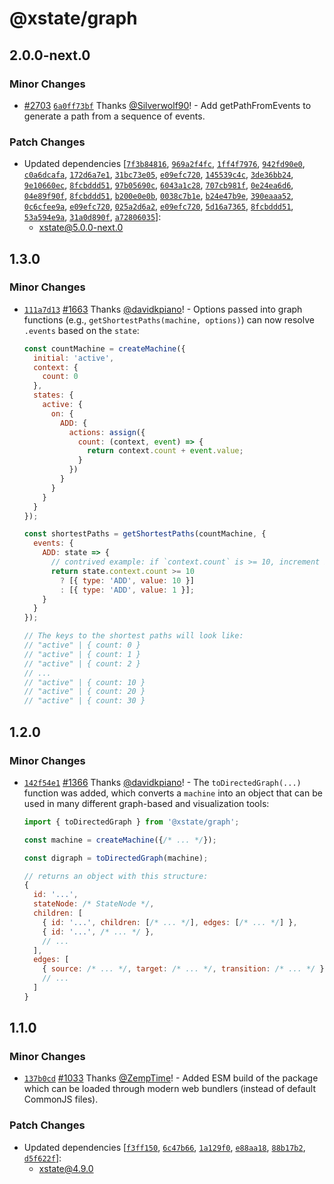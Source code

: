 # @xstate/graph

## 2.0.0-next.0

### Minor Changes

- [#2703](https://github.com/statelyai/xstate/pull/2703) [`6a0ff73bf`](https://github.com/statelyai/xstate/commit/6a0ff73bf8817dc401ef9b45c71dd7875dbc9f20) Thanks [@Silverwolf90](https://github.com/Silverwolf90)! - Add getPathFromEvents to generate a path from a sequence of events.

### Patch Changes

- Updated dependencies [[`7f3b84816`](https://github.com/statelyai/xstate/commit/7f3b84816564d951b6b29afdd7075256f1f59501), [`969a2f4fc`](https://github.com/statelyai/xstate/commit/969a2f4fc0bc9147b9a52da25306e5c13b97f159), [`1ff4f7976`](https://github.com/statelyai/xstate/commit/1ff4f797653bdf58eb2c3a7e27aeae24cf4dd2b8), [`942fd90e0`](https://github.com/statelyai/xstate/commit/942fd90e0c7a942564dd9c2ffebb93d6c86698df), [`c0a6dcafa`](https://github.com/statelyai/xstate/commit/c0a6dcafa1a11a5ff1660b57e0728675f155c292), [`172d6a7e1`](https://github.com/statelyai/xstate/commit/172d6a7e1e4ab0fa73485f76c52675be8a1f3362), [`31bc73e05`](https://github.com/statelyai/xstate/commit/31bc73e05692f29301f5bb5cb4b87b90773e0ef2), [`e09efc720`](https://github.com/statelyai/xstate/commit/e09efc720f05246b692d0fdf17cf5d8ac0344ee6), [`145539c4c`](https://github.com/statelyai/xstate/commit/145539c4cfe1bde5aac247792622428e44342dd6), [`3de36bb24`](https://github.com/statelyai/xstate/commit/3de36bb24e8f59f54d571bf587407b1b6a9856e0), [`9e10660ec`](https://github.com/statelyai/xstate/commit/9e10660ec2f1e89cbb09a1094edb4f6b8a273a99), [`8fcbddd51`](https://github.com/statelyai/xstate/commit/8fcbddd51d66716ab1d326d934566a7664a4e175), [`97b05690c`](https://github.com/statelyai/xstate/commit/97b05690cd8b30824eb176c813a145d3ef0d2a78), [`6043a1c28`](https://github.com/statelyai/xstate/commit/6043a1c28d21ff8cbabc420a6817a02a1a54fcc8), [`707cb981f`](https://github.com/statelyai/xstate/commit/707cb981fdb8a5c75cacb7e9bfa5c7e5a1cc1c88), [`0e24ea6d6`](https://github.com/statelyai/xstate/commit/0e24ea6d62a5c1a8b7e365f2252dc930d94997c4), [`04e89f90f`](https://github.com/statelyai/xstate/commit/04e89f90f97fe25a45b5908c45f25a513f0fd70f), [`8fcbddd51`](https://github.com/statelyai/xstate/commit/8fcbddd51d66716ab1d326d934566a7664a4e175), [`b200e0e0b`](https://github.com/statelyai/xstate/commit/b200e0e0b7123797086080b75abdfcf2fce45253), [`0038c7b1e`](https://github.com/statelyai/xstate/commit/0038c7b1e2050fe7262849aab8fdff4a7ce7cf92), [`b24e47b9e`](https://github.com/statelyai/xstate/commit/b24e47b9e7a59a5b0527d4386cea3af16c84ca7a), [`390eaaa52`](https://github.com/statelyai/xstate/commit/390eaaa523cb0dd243e39c6300e671606c1e45fc), [`0c6cfee9a`](https://github.com/statelyai/xstate/commit/0c6cfee9a6d603aa1756e3a6d0f76d4da1486caf), [`e09efc720`](https://github.com/statelyai/xstate/commit/e09efc720f05246b692d0fdf17cf5d8ac0344ee6), [`025a2d6a2`](https://github.com/statelyai/xstate/commit/025a2d6a295359a746bee6ffc2953ccc51a6aaad), [`e09efc720`](https://github.com/statelyai/xstate/commit/e09efc720f05246b692d0fdf17cf5d8ac0344ee6), [`5d16a7365`](https://github.com/statelyai/xstate/commit/5d16a73651e97dd0228c5215cb2452a4d9951118), [`8fcbddd51`](https://github.com/statelyai/xstate/commit/8fcbddd51d66716ab1d326d934566a7664a4e175), [`53a594e9a`](https://github.com/statelyai/xstate/commit/53a594e9a1b49ccb1121048a5784676f83950024), [`31a0d890f`](https://github.com/statelyai/xstate/commit/31a0d890f55d8f0b06772c9fd510b18302b76ebb), [`a72806035`](https://github.com/statelyai/xstate/commit/a728060353c9cb9bdb0cd37aacf793498a8750c8)]:
  - xstate@5.0.0-next.0

## 1.3.0

### Minor Changes

- [`111a7d13`](https://github.com/davidkpiano/xstate/commit/111a7d138db909e969629a3c237b952850c008ca) [#1663](https://github.com/davidkpiano/xstate/pull/1663) Thanks [@davidkpiano](https://github.com/davidkpiano)! - Options passed into graph functions (e.g., `getShortestPaths(machine, options)`) can now resolve `.events` based on the `state`:

  ```js
  const countMachine = createMachine({
    initial: 'active',
    context: {
      count: 0
    },
    states: {
      active: {
        on: {
          ADD: {
            actions: assign({
              count: (context, event) => {
                return context.count + event.value;
              }
            })
          }
        }
      }
    }
  });

  const shortestPaths = getShortestPaths(countMachine, {
    events: {
      ADD: state => {
        // contrived example: if `context.count` is >= 10, increment by 10
        return state.context.count >= 10
          ? [{ type: 'ADD', value: 10 }]
          : [{ type: 'ADD', value: 1 }];
      }
    }
  });

  // The keys to the shortest paths will look like:
  // "active" | { count: 0 }
  // "active" | { count: 1 }
  // "active" | { count: 2 }
  // ...
  // "active" | { count: 10 }
  // "active" | { count: 20 }
  // "active" | { count: 30 }
  ```

## 1.2.0

### Minor Changes

- [`142f54e1`](https://github.com/davidkpiano/xstate/commit/142f54e1238919a53c73a40723c415b0044774bb) [#1366](https://github.com/davidkpiano/xstate/pull/1366) Thanks [@davidkpiano](https://github.com/davidkpiano)! - The `toDirectedGraph(...)` function was added, which converts a `machine` into an object that can be used in many different graph-based and visualization tools:

  ```js
  import { toDirectedGraph } from '@xstate/graph';

  const machine = createMachine({/* ... */});

  const digraph = toDirectedGraph(machine);

  // returns an object with this structure:
  {
    id: '...',
    stateNode: /* StateNode */,
    children: [
      { id: '...', children: [/* ... */], edges: [/* ... */] },
      { id: '...', /* ... */ },
      // ...
    ],
    edges: [
      { source: /* ... */, target: /* ... */, transition: /* ... */ }
      // ...
    ]
  }
  ```

## 1.1.0

### Minor Changes

- [`137b0cd`](https://github.com/davidkpiano/xstate/commit/137b0cdf71054d67f0c5ba2c11021436ec3739ed) [#1033](https://github.com/davidkpiano/xstate/pull/1033) Thanks [@ZempTime](https://github.com/ZempTime)! - Added ESM build of the package which can be loaded through modern web bundlers (instead of default CommonJS files).

### Patch Changes

- Updated dependencies [[`f3ff150`](https://github.com/davidkpiano/xstate/commit/f3ff150f7c50f402704d25cdc053b76836e447e3), [`6c47b66`](https://github.com/davidkpiano/xstate/commit/6c47b66c3289ff161dc96d9b246873f55c9e18f2), [`1a129f0`](https://github.com/davidkpiano/xstate/commit/1a129f0f35995981c160d756a570df76396bfdbd), [`e88aa18`](https://github.com/davidkpiano/xstate/commit/e88aa18431629e1061b74dfd4a961b910e274e0b), [`88b17b2`](https://github.com/davidkpiano/xstate/commit/88b17b2476ff9a0fbe810df9d00db32c2241cd6e), [`d5f622f`](https://github.com/davidkpiano/xstate/commit/d5f622f68f4065a2615b5a4a1caae6b508b4840e)]:
  - xstate@4.9.0
